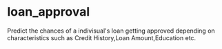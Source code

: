 # loan_approval
Predict  the chances of a indivisual's loan getting approved depending on characteristics such as Credit History,Loan Amount,Education etc.
